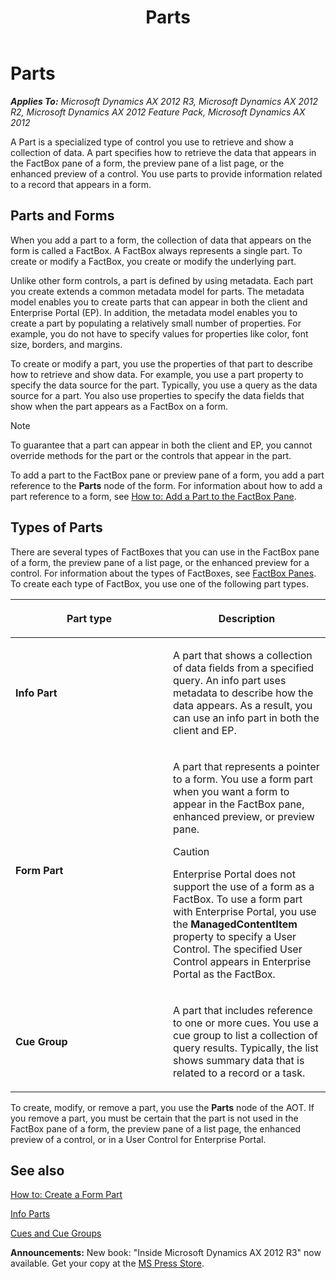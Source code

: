 ﻿---
title: Parts
TOCTitle: Parts
ms:assetid: 347f61a0-c3f7-4c9d-a2c1-3b9f6e286395
ms:mtpsurl: https://msdn.microsoft.com/en-us/library/Gg844683(v=AX.60)
ms:contentKeyID: 35242001
ms.date: 05/18/2015
mtps_version: v=AX.60
---

# Parts 


_**Applies To:** Microsoft Dynamics AX 2012 R3, Microsoft Dynamics AX 2012 R2, Microsoft Dynamics AX 2012 Feature Pack, Microsoft Dynamics AX 2012_

A Part is a specialized type of control you use to retrieve and show a collection of data. A part specifies how to retrieve the data that appears in the FactBox pane of a form, the preview pane of a list page, or the enhanced preview of a control. You use parts to provide information related to a record that appears in a form.

## Parts and Forms

When you add a part to a form, the collection of data that appears on the form is called a FactBox. A FactBox always represents a single part. To create or modify a FactBox, you create or modify the underlying part.

Unlike other form controls, a part is defined by using metadata. Each part you create extends a common metadata model for parts. The metadata model enables you to create parts that can appear in both the client and Enterprise Portal (EP). In addition, the metadata model enables you to create a part by populating a relatively small number of properties. For example, you do not have to specify values for properties like color, font size, borders, and margins.

To create or modify a part, you use the properties of that part to describe how to retrieve and show data. For example, you use a part property to specify the data source for the part. Typically, you use a query as the data source for a part. You also use properties to specify the data fields that show when the part appears as a FactBox on a form.


> [!NOTE]
> <P>To guarantee that a part can appear in both the client and EP, you cannot override methods for the part or the controls that appear in the part.</P>



To add a part to the FactBox pane or preview pane of a form, you add a part reference to the **Parts** node of the form. For information about how to add a part reference to a form, see [How to: Add a Part to the FactBox Pane](how-to-add-a-part-to-the-factbox-pane.md).

## Types of Parts

There are several types of FactBoxes that you can use in the FactBox pane of a form, the preview pane of a list page, or the enhanced preview for a control. For information about the types of FactBoxes, see [FactBox Panes](factbox-panes.md). To create each type of FactBox, you use one of the following part types.

<table>
<colgroup>
<col style="width: 50%" />
<col style="width: 50%" />
</colgroup>
<thead>
<tr class="header">
<th><p>Part type</p></th>
<th><p>Description</p></th>
</tr>
</thead>
<tbody>
<tr class="odd">
<td><p><strong>Info Part</strong></p></td>
<td><p>A part that shows a collection of data fields from a specified query. An info part uses metadata to describe how the data appears. As a result, you can use an info part in both the client and EP.</p></td>
</tr>
<tr class="even">
<td><p><strong>Form Part</strong></p></td>
<td><p>A part that represents a pointer to a form. You use a form part when you want a form to appear in the FactBox pane, enhanced preview, or preview pane.</p>

> [!caution]  
> <P>Enterprise Portal does not support the use of a form as a FactBox. To use a form part with Enterprise Portal, you use the <strong>ManagedContentItem</strong> property to specify a User Control. The specified User Control appears in Enterprise Portal as the FactBox.</P>

</td>
</tr>
<tr class="odd">
<td><p><strong>Cue Group</strong></p></td>
<td><p>A part that includes reference to one or more cues. You use a cue group to list a collection of query results. Typically, the list shows summary data that is related to a record or a task.</p></td>
</tr>
</tbody>
</table>


To create, modify, or remove a part, you use the **Parts** node of the AOT. If you remove a part, you must be certain that the part is not used in the FactBox pane of a form, the preview pane of a list page, the enhanced preview of a control, or in a User Control for Enterprise Portal.

## See also

[How to: Create a Form Part](how-to-create-a-form-part.md)

[Info Parts](info-parts.md)

[Cues and Cue Groups](cues-and-cue-groups.md)

  
**Announcements:** New book: "Inside Microsoft Dynamics AX 2012 R3" now available. Get your copy at the [MS Press Store](https://www.microsoftpressstore.com/store/inside-microsoft-dynamics-ax-2012-r3-9780735685109).


